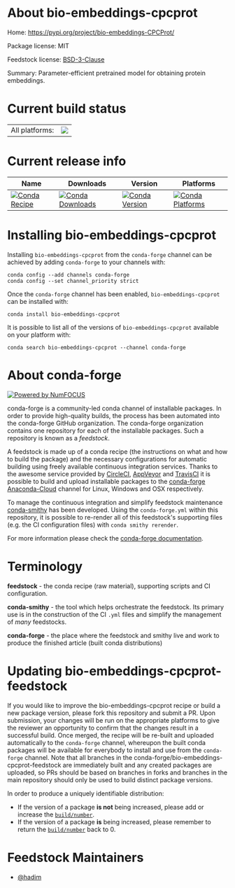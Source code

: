 About bio-embeddings-cpcprot
============================

Home: https://pypi.org/project/bio-embeddings-CPCProt/

Package license: MIT

Feedstock license: [BSD-3-Clause](https://github.com/conda-forge/bio-embeddings-cpcprot-feedstock/blob/master/LICENSE.txt)

Summary: Parameter-efficient pretrained model for obtaining protein embeddings.

Current build status
====================


<table><tr><td>All platforms:</td>
    <td>
      <a href="https://dev.azure.com/conda-forge/feedstock-builds/_build/latest?definitionId=15448&branchName=master">
        <img src="https://dev.azure.com/conda-forge/feedstock-builds/_apis/build/status/bio-embeddings-cpcprot-feedstock?branchName=master">
      </a>
    </td>
  </tr>
</table>

Current release info
====================

| Name | Downloads | Version | Platforms |
| --- | --- | --- | --- |
| [![Conda Recipe](https://img.shields.io/badge/recipe-bio--embeddings--cpcprot-green.svg)](https://anaconda.org/conda-forge/bio-embeddings-cpcprot) | [![Conda Downloads](https://img.shields.io/conda/dn/conda-forge/bio-embeddings-cpcprot.svg)](https://anaconda.org/conda-forge/bio-embeddings-cpcprot) | [![Conda Version](https://img.shields.io/conda/vn/conda-forge/bio-embeddings-cpcprot.svg)](https://anaconda.org/conda-forge/bio-embeddings-cpcprot) | [![Conda Platforms](https://img.shields.io/conda/pn/conda-forge/bio-embeddings-cpcprot.svg)](https://anaconda.org/conda-forge/bio-embeddings-cpcprot) |

Installing bio-embeddings-cpcprot
=================================

Installing `bio-embeddings-cpcprot` from the `conda-forge` channel can be achieved by adding `conda-forge` to your channels with:

```
conda config --add channels conda-forge
conda config --set channel_priority strict
```

Once the `conda-forge` channel has been enabled, `bio-embeddings-cpcprot` can be installed with:

```
conda install bio-embeddings-cpcprot
```

It is possible to list all of the versions of `bio-embeddings-cpcprot` available on your platform with:

```
conda search bio-embeddings-cpcprot --channel conda-forge
```


About conda-forge
=================

[![Powered by
NumFOCUS](https://img.shields.io/badge/powered%20by-NumFOCUS-orange.svg?style=flat&colorA=E1523D&colorB=007D8A)](https://numfocus.org)

conda-forge is a community-led conda channel of installable packages.
In order to provide high-quality builds, the process has been automated into the
conda-forge GitHub organization. The conda-forge organization contains one repository
for each of the installable packages. Such a repository is known as a *feedstock*.

A feedstock is made up of a conda recipe (the instructions on what and how to build
the package) and the necessary configurations for automatic building using freely
available continuous integration services. Thanks to the awesome service provided by
[CircleCI](https://circleci.com/), [AppVeyor](https://www.appveyor.com/)
and [TravisCI](https://travis-ci.com/) it is possible to build and upload installable
packages to the [conda-forge](https://anaconda.org/conda-forge)
[Anaconda-Cloud](https://anaconda.org/) channel for Linux, Windows and OSX respectively.

To manage the continuous integration and simplify feedstock maintenance
[conda-smithy](https://github.com/conda-forge/conda-smithy) has been developed.
Using the ``conda-forge.yml`` within this repository, it is possible to re-render all of
this feedstock's supporting files (e.g. the CI configuration files) with ``conda smithy rerender``.

For more information please check the [conda-forge documentation](https://conda-forge.org/docs/).

Terminology
===========

**feedstock** - the conda recipe (raw material), supporting scripts and CI configuration.

**conda-smithy** - the tool which helps orchestrate the feedstock.
                   Its primary use is in the construction of the CI ``.yml`` files
                   and simplify the management of *many* feedstocks.

**conda-forge** - the place where the feedstock and smithy live and work to
                  produce the finished article (built conda distributions)


Updating bio-embeddings-cpcprot-feedstock
=========================================

If you would like to improve the bio-embeddings-cpcprot recipe or build a new
package version, please fork this repository and submit a PR. Upon submission,
your changes will be run on the appropriate platforms to give the reviewer an
opportunity to confirm that the changes result in a successful build. Once
merged, the recipe will be re-built and uploaded automatically to the
`conda-forge` channel, whereupon the built conda packages will be available for
everybody to install and use from the `conda-forge` channel.
Note that all branches in the conda-forge/bio-embeddings-cpcprot-feedstock are
immediately built and any created packages are uploaded, so PRs should be based
on branches in forks and branches in the main repository should only be used to
build distinct package versions.

In order to produce a uniquely identifiable distribution:
 * If the version of a package **is not** being increased, please add or increase
   the [``build/number``](https://docs.conda.io/projects/conda-build/en/latest/resources/define-metadata.html#build-number-and-string).
 * If the version of a package **is** being increased, please remember to return
   the [``build/number``](https://docs.conda.io/projects/conda-build/en/latest/resources/define-metadata.html#build-number-and-string)
   back to 0.

Feedstock Maintainers
=====================

* [@hadim](https://github.com/hadim/)

